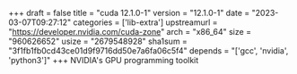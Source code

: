 +++
draft = false
title = "cuda 12.1.0-1"
version = "12.1.0-1"
date = "2023-03-07T09:27:12"
categories = ['lib-extra']
upstreamurl = "https://developer.nvidia.com/cuda-zone"
arch = "x86_64"
size = "960626652"
usize = "2679548928"
sha1sum = "3f1fb1fb0cd43ce01d9f9716dd50e7a6fa06c5f4"
depends = "['gcc', 'nvidia', 'python3']"
+++
NVIDIA's GPU programming toolkit